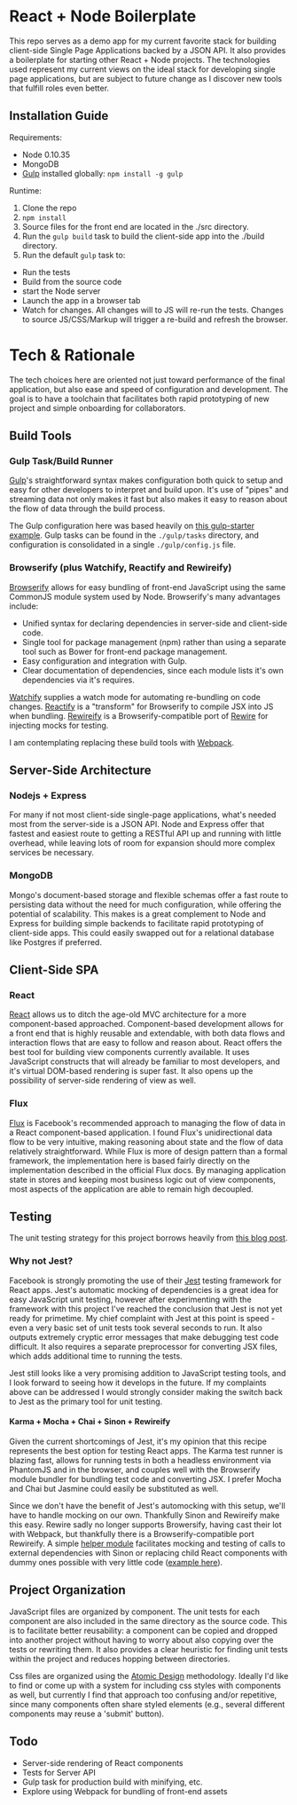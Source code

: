 # React + Node Boilerplate

This repo serves as a demo app for my current favorite stack for building
client-side Single Page Applications backed by a JSON API. It also provides a boilerplate for starting other React + Node projects. The technologies used represent my current views on the ideal stack for developing single page applications, but are subject to future change as I discover new tools that fulfill roles even better.

## Installation Guide

Requirements:
  * Node 0.10.35
  * MongoDB
  * [Gulp](http://gulpjs.com/) installed globally: `npm install -g gulp`

Runtime:
1. Clone the repo
2. `npm install`
3. Source files for the front end are located in the ./src directory.
4. Run the `gulp build` task to build the client-side app into the ./build
   directory.
5. Run the default `gulp` task to:
  * Run the tests
  * Build from the source code
  * start the Node server
  * Launch the app in a browser tab
  * Watch for changes. All changes will to JS will re-run the tests. Changes to source JS/CSS/Markup will trigger a re-build and refresh the browser.

# Tech & Rationale
The tech choices here are oriented not just toward performance of the final application, but also ease and speed of configuration and development. The goal is to have a toolchain that facilitates both rapid prototyping of new project and simple onboarding for collaborators.

## Build Tools
### Gulp Task/Build Runner
[Gulp](http://gulpjs.com/)'s straightforward syntax makes configuration both quick to setup and easy for other developers to interpret and build upon. It's use of "pipes" and streaming data not only makes it fast but also makes it easy to reason about the flow of data through the build process.

The Gulp configuration here was based heavily on
[this gulp-starter example](https://github.com/greypants/gulp-starter). Gulp
tasks can be found in the `./gulp/tasks` directory, and configuration is consolidated in a single `./gulp/config.js` file.

### Browserify (plus Watchify, Reactify and Rewireify)
[Browserify](http://browserify.org/) allows for easy bundling of front-end JavaScript using the same CommonJS module system used by Node. Browserify's many advantages include:
  * Unified syntax for declaring dependencies in server-side and client-side code.
  * Single tool for package management (npm) rather than using a separate tool such as Bower for front-end package management.
  * Easy configuration and integration with Gulp.
  * Clear documentation of dependencies, since each module lists it's own dependencies via it's requires.

[Watchify](https://github.com/substack/watchify) supplies a watch mode for automating re-bundling on code changes. [Reactify](https://github.com/andreypopp/reactify) is a "transform" for Browserify to compile JSX into JS when bundling. [Rewireify](https://github.com/i-like-robots/rewireify) is a Browserify-compatible port of [Rewire](https://github.com/jhnns/rewire) for injecting mocks for testing.

I am contemplating replacing these build tools with
[Webpack](http://webpack.github.io/).

## Server-Side Architecture
### Nodejs + Express
For many if not most client-side single-page applications, what's needed most from the server-side is a JSON API. Node and Express offer that fastest and easiest route to getting a RESTful API up and running with little overhead, while leaving lots of room for expansion should more complex services be necessary.

### MongoDB
Mongo's document-based storage and flexible schemas offer a fast route to persisting data without the need for much configuration, while offering the potential of scalability. This makes is a great complement to Node and Express for building simple backends to facilitate rapid prototyping of client-side apps. This could easily swapped out for a relational database like Postgres if preferred.

## Client-Side SPA
### React
[React](http://facebook.github.io/react/index.html) allows us to ditch the age-old MVC architecture for a more component-based approached. Component-based development allows for a front end that is highly reusable and extendable, with both data flows and interaction flows that are easy to follow and reason about. React offers the best tool for building view components currently available. It uses JavaScript constructs that will already be familiar to most developers, and it's virtual DOM-based rendering is super fast. It also opens up the possibility of server-side rendering of view as well.

### Flux
[Flux](http://facebook.github.io/flux/) is Facebook's recommended approach to managing the flow of data in a React component-based application. I found Flux's unidirectional data flow to be very intuitive, making reasoning about state and the flow of data relatively straightforward. While Flux is more of design pattern than a formal framework, the implementation here is based fairly directly on the implementation described in the official Flux docs. By managing application state in stores and keeping most business logic out of view components, most aspects of the application are able to remain high decoupled.

## Testing

The unit testing strategy for this project borrows heavily from
[this blog post](http://substantial.com/blog/2014/11/11/test-driven-react-how-to-manually-mock-components/).

### Why not Jest?
Facebook is strongly promoting the use of their [Jest](http://facebook.github.io/jest/) testing framework for React apps. Jest's automatic mocking of dependencies is a great idea for easy JavaScript unit testing, however after experimenting with the framework with this project I've
reached the conclusion that Jest is not yet ready for primetime. My chief complaint with Jest at this point is speed - even a very basic set of unit tests took several seconds to run. It also outputs extremely cryptic error messages
that make debugging test code difficult. It also requires a separate preprocessor for converting JSX files, which adds additional time to running the tests.

Jest still looks like a very promising addition to JavaScript testing tools, and I look forward to seeing how it develops in the future. If my complaints above can be addressed I would strongly consider making the switch back to Jest as the
primary tool for unit testing.

#### Karma + Mocha + Chai + Sinon + Rewireify
Given the current shortcomings of Jest, it's my opinion that this recipe represents the best option for testing React apps. The Karma test runner is blazing fast, allows for running tests in both a headless environment via PhantomJS and in the browser, and couples well with the Browserify module bundler for bundling test code and converting JSX. I prefer Mocha and Chai but Jasmine could easily be substituted as well.

Since we don't have the benefit of Jest's automocking with this setup, we'll have to handle mocking on our own. Thankfully Sinon and Rewireify make this easy. Rewire sadly no longer supports Browersify, having cast their lot with Webpack, but thankfully there is a Browserify-compatible port Rewireify. A simple [helper module](../test/helpers/rewire-module.js) facilitates mocking and testing of calls to external dependencies with Sinon or replacing child React components with dummy ones possible with very little code ([example here](../tests/todo-item-spec.jsx)).

Project Organization
---------------------
JavaScript files are organized by component. The unit tests for each component are also included in the same directory as the source code. This is to facilitate better reusability: a component can be copied and dropped into another project without having to worry about also copying over the tests or rewriting them. It also provides a clear heuristic for finding unit tests within the project and reduces hopping between directories.

Css files are organized using the [Atomic Design](http://bradfrost.com/blog/post/atomic-web-design/) methodology. Ideally I'd like to find or come up with a system for including css styles with components as well, but currently I find that approach too confusing and/or repetitive, since many components often share styled elements (e.g., several different components may reuse a 'submit' button).

Todo
-----
* Server-side rendering of React components
* Tests for Server API
* Gulp task for production build with minifying, etc.
* Explore using Webpack for bundling of front-end assets